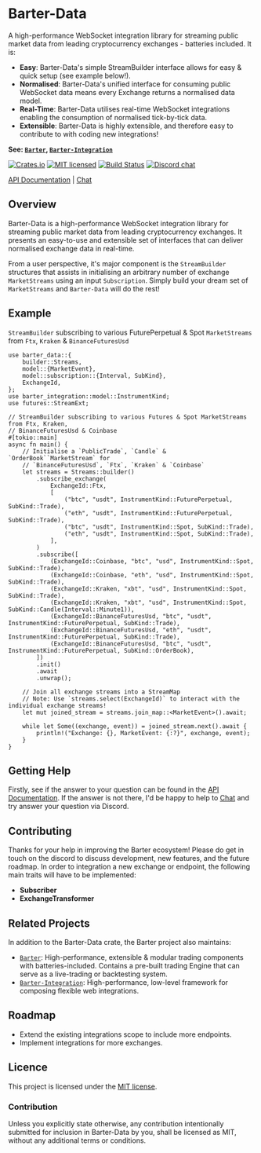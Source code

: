 # Barter-Data
A high-performance WebSocket integration library for streaming public market data from leading cryptocurrency 
exchanges - batteries included. It is:
* **Easy**: Barter-Data's simple StreamBuilder interface allows for easy & quick setup (see example below!).
* **Normalised**: Barter-Data's unified interface for consuming public WebSocket data means every Exchange returns a normalised data model.
* **Real-Time**: Barter-Data utilises real-time WebSocket integrations enabling the consumption of normalised tick-by-tick data.
* **Extensible**: Barter-Data is highly extensible, and therefore easy to contribute to with coding new integrations!

**See: [`Barter`], [`Barter-Integration`]**

[![Crates.io][crates-badge]][crates-url]
[![MIT licensed][mit-badge]][mit-url]
[![Build Status][actions-badge]][actions-url]
[![Discord chat][discord-badge]][discord-url]

[crates-badge]: https://img.shields.io/crates/v/barter-data.svg
[crates-url]: https://crates.io/crates/barter-data

[mit-badge]: https://img.shields.io/badge/license-MIT-blue.svg
[mit-url]: https://gitlab.com/open-source-keir/financial-modelling/trading/barter-data-rs/-/blob/main/LICENCE

[actions-badge]: https://gitlab.com/open-source-keir/financial-modelling/trading/barter-data-rs/badges/-/blob/main/pipeline.svg
[actions-url]: https://gitlab.com/open-source-keir/financial-modelling/trading/barter-data-rs/-/commits/main

[discord-badge]: https://img.shields.io/discord/910237311332151317.svg?logo=discord&style=flat-square
[discord-url]: https://discord.gg/wE7RqhnQMV

[API Documentation] |
[Chat]

[`Barter`]: https://crates.io/crates/barter
[`Barter-Integration`]: https://crates.io/crates/barter-integration
[API Documentation]: https://docs.rs/barter-data/latest/barter_data
[Chat]: https://discord.gg/wE7RqhnQMV

## Overview
Barter-Data is a high-performance WebSocket integration library for streaming public market data from leading cryptocurrency 
exchanges. It presents an easy-to-use and extensible set of interfaces that can deliver normalised exchange data in real-time.

From a user perspective, it's major component is the `StreamBuilder` structures that assists in initialising an 
arbitrary number of exchange `MarketStreams` using an input `Subscription`. Simply build your dream set of 
`MarketStreams` and `Barter-Data` will do the rest!

## Example
`StreamBuilder` subscribing to various FuturePerpetual & Spot `MarketStreams` from `Ftx`, `Kraken` & `BinanceFuturesUsd`

```rust,no_run
use barter_data::{
    builder::Streams,
    model::{MarketEvent},
    model::subscription::{Interval, SubKind},
    ExchangeId,
};
use barter_integration::model::InstrumentKind;
use futures::StreamExt;

// StreamBuilder subscribing to various Futures & Spot MarketStreams from Ftx, Kraken,
// BinanceFuturesUsd & Coinbase
#[tokio::main]
async fn main() {
    // Initialise a `PublicTrade`, `Candle` & `OrderBook``MarketStream` for 
    // `BinanceFuturesUsd`, `Ftx`, `Kraken` & `Coinbase`
    let streams = Streams::builder()
        .subscribe_exchange(
            ExchangeId::Ftx,
            [
                ("btc", "usdt", InstrumentKind::FuturePerpetual, SubKind::Trade),
                ("eth", "usdt", InstrumentKind::FuturePerpetual, SubKind::Trade),
                ("btc", "usdt", InstrumentKind::Spot, SubKind::Trade),
                ("eth", "usdt", InstrumentKind::Spot, SubKind::Trade),
            ],
        )
        .subscribe([
            (ExchangeId::Coinbase, "btc", "usd", InstrumentKind::Spot, SubKind::Trade),
            (ExchangeId::Coinbase, "eth", "usd", InstrumentKind::Spot, SubKind::Trade),
            (ExchangeId::Kraken, "xbt", "usd", InstrumentKind::Spot, SubKind::Trade),
            (ExchangeId::Kraken, "xbt", "usd", InstrumentKind::Spot, SubKind::Candle(Interval::Minute1)),
            (ExchangeId::BinanceFuturesUsd, "btc", "usdt", InstrumentKind::FuturePerpetual, SubKind::Trade),
            (ExchangeId::BinanceFuturesUsd, "eth", "usdt", InstrumentKind::FuturePerpetual, SubKind::Trade),
            (ExchangeId::BinanceFuturesUsd, "btc", "usdt", InstrumentKind::FuturePerpetual, SubKind::OrderBook),
        ])
        .init()
        .await
        .unwrap();

    // Join all exchange streams into a StreamMap
    // Note: Use `streams.select(ExchangeId)` to interact with the individual exchange streams!
    let mut joined_stream = streams.join_map::<MarketEvent>().await;

    while let Some((exchange, event)) = joined_stream.next().await {
        println!("Exchange: {}, MarketEvent: {:?}", exchange, event);
    }
}
```

## Getting Help
Firstly, see if the answer to your question can be found in the [API Documentation]. If the answer is not there, I'd be 
happy to help to [Chat] and try answer your question via Discord. 

## Contributing
Thanks for your help in improving the Barter ecosystem! Please do get in touch on the discord to discuss 
development, new features, and the future roadmap.
In order to integration a new exchange or endpoint, the following main traits will have to be implemented:
* **Subscriber**
* **ExchangeTransformer**

## Related Projects
In addition to the Barter-Data crate, the Barter project also maintains:
* [`Barter`]: High-performance, extensible & modular trading components with batteries-included. Contains a 
pre-built trading Engine that can serve as a live-trading or backtesting system.
* [`Barter-Integration`]: High-performance, low-level framework for composing flexible web integrations.

## Roadmap
* Extend the existing integrations scope to include more endpoints.
* Implement integrations for more exchanges.

## Licence
This project is licensed under the [MIT license].

[MIT license]: https://gitlab.com/open-source-keir/financial-modelling/trading/barter-data-rs/-/blob/main/LICENSE

### Contribution
Unless you explicitly state otherwise, any contribution intentionally submitted
for inclusion in Barter-Data by you, shall be licensed as MIT, without any additional
terms or conditions.
